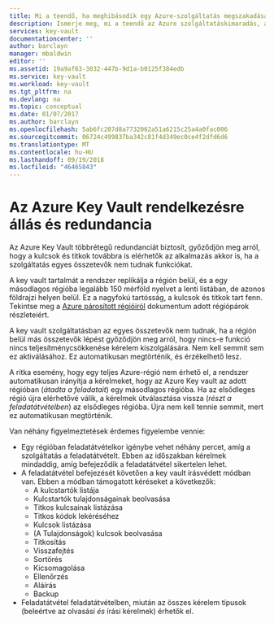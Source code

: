 ```yaml
---
title: Mi a teendő, ha meghibásodik egy Azure-szolgáltatás megszakadása, ami hatással van az Azure Key Vault |} A Microsoft Docs
description: Ismerje meg, mi a teendő az Azure szolgáltatáskimaradás, amely hatással van az Azure Key Vault működésében.
services: key-vault
documentationcenter: ''
author: barclayn
manager: mbaldwin
editor: ''
ms.assetid: 19a9af63-3032-447b-9d1a-b0125f384edb
ms.service: key-vault
ms.workload: key-vault
ms.tgt_pltfrm: na
ms.devlang: na
ms.topic: conceptual
ms.date: 01/07/2017
ms.author: barclayn
ms.openlocfilehash: 5ab6fc207d8a7732062a51a6215c25a4a0fac006
ms.sourcegitcommit: 06724c499837ba342c81f4d349ec0ce4f2dfd6d6
ms.translationtype: MT
ms.contentlocale: hu-HU
ms.lasthandoff: 09/19/2018
ms.locfileid: "46465843"
---
```

# <a name="azure-key-vault-availability-and-redundancy"></a>Az Azure Key Vault rendelkezésre állás és redundancia
Az Azure Key Vault többrétegű redundanciát biztosít, győződjön meg arról, hogy a kulcsok és titkok továbbra is elérhetők az alkalmazás akkor is, ha a szolgáltatás egyes összetevők nem tudnak funkciókat.

A key vault tartalmát a rendszer replikálja a régión belül, és a egy másodlagos régióba legalább 150 mérföld nyelvet a lenti listában, de azonos földrajzi helyen belül. Ez a nagyfokú tartósság, a kulcsok és titkok tart fenn. Tekintse meg a [Azure párosított régióiról](https://docs.microsoft.com/azure/best-practices-availability-paired-regions) dokumentum adott régiópárok részleteiért.

A key vault szolgáltatásban az egyes összetevők nem tudnak, ha a régión belül más összetevők lépést győződjön meg arról, hogy nincs-e funkció nincs teljesítménycsökkenése kérelem kiszolgálására. Nem kell semmit sem ez aktiválásához. Ez automatikusan megtörténik, és érzékelhető lesz.

A ritka esemény, hogy egy teljes Azure-régió nem érhető el, a rendszer automatikusan irányítja a kérelmeket, hogy az Azure Key vault az adott régióban (*átadta a feladatait*) egy másodlagos régióba. Ha az elsődleges régió újra elérhetővé válik, a kérelmek útválasztása vissza (*részt a feladatátvételben*) az elsődleges régióba. Újra nem kell tennie semmit, mert ez automatikusan megtörténik.

Van néhány figyelmeztetések érdemes figyelembe vennie:

* Egy régióban feladatátvételkor igénybe vehet néhány percet, amíg a szolgáltatás a feladatátvételt. Ebben az időszakban kérelmek mindaddig, amíg befejeződik a feladatátvétel sikertelen lehet.
* A feladatátvétel befejezését követően a key vault írásvédett módban van. Ebben a módban támogatott kéréseket a következők:
  * A kulcstartók listája
  * Kulcstartók tulajdonságainak beolvasása
  * Titkos kulcsainak listázása
  * Titkos kódok lekéréséhez
  * Kulcsok listázása
  * (A Tulajdonságok) kulcsok beolvasása
  * Titkosítás
  * Visszafejtés
  * Sortörés
  * Kicsomagolása
  * Ellenőrzés
  * Aláírás
  * Backup
* Feladatátvétel feladatátvételben, miután az összes kérelem típusok (beleértve az olvasási *és* írási kérelmek) érhetők el.


